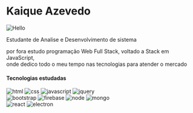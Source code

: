 # Kaique Azevedo

![Hello](https://user-images.githubusercontent.com/85317897/200672733-db5c25f5-a027-494a-adba-781b8707564d.svg)



<p> Estudante de Analise e Desenvolvimento de sistema</p>

<p> por fora estudo programação Web Full Stack, voltado a Stack em JavaScript, <br>
onde dedico todo o meu tempo nas tecnologias para atender o mercado <p>


<h4>Tecnologias estudadas</h4>

![html](https://user-images.githubusercontent.com/85317897/200671787-680500f5-22c1-42a2-960a-460daefd3412.png)
![css](https://user-images.githubusercontent.com/85317897/200671776-c7c5e937-566f-40c2-917b-26418ceea735.png)
![javascript](https://user-images.githubusercontent.com/85317897/200671790-16ca8ced-275d-4231-9a32-de931e2da65c.png)
![jquery](https://user-images.githubusercontent.com/85317897/200671792-c4e577db-b5af-4306-ac45-b903cc6170b4.png)
<br>
![bootstrap](https://user-images.githubusercontent.com/85317897/200671773-f73aaeff-7bf5-4534-b685-682d4849f55a.png)
![firebase](https://user-images.githubusercontent.com/85317897/200671780-dd08892e-5d3e-4c4e-af91-ae4b6eabd605.png)
![node](https://user-images.githubusercontent.com/85317897/200671797-65ace8aa-5e2b-4768-8676-718466f9e350.png)
![mongo](https://user-images.githubusercontent.com/85317897/200671794-91ca71ff-8130-43cc-8dc4-c434e0b599a8.png)
<br>
![react](https://user-images.githubusercontent.com/85317897/200671800-dfec726d-250f-4cad-898f-cb065f69c3d1.png)
![electron](https://user-images.githubusercontent.com/85317897/200671778-2698f5b7-4806-4e66-aef6-0e8c0b7560d1.png)









